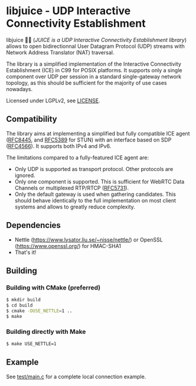 # libjuice - UDP Interactive Connectivity Establishment

libjuice :lemon::sweat_drops: (_JUICE is a UDP Interactive Connectivity Establishment library_) allows to open bidirectionnal User Datagram Protocol (UDP) streams with Network Address Translator (NAT) traversal.

The library is a simplified implementation of the Interactive Connectivity Establishment (ICE) in C99 for POSIX platforms. It supports only a single component over UDP per session in a standard single-gateway network topology, as this should be sufficient for the majority of use cases nowadays.

Licensed under LGPLv2, see [LICENSE](https://github.com/paullouisageneau/libjuice/blob/master/LICENSE).

## Compatibility

The library aims at implementing a simplified but fully compatible ICE agent ([RFC8445](https://tools.ietf.org/html/rfc8445), and [RFC5389](https://tools.ietf.org/html/rfc5389) for STUN) with an interface based on SDP ([RFC4566](https://tools.ietf.org/html/rfc4566)). It supports both IPv4 and IPv6.

The limitations compared to a fully-featured ICE agent are:
- Only UDP is supported as transport protocol. Other protocols are ignored.
- Only one component is supported. This is sufficient for WebRTC Data Channels or multiplexed RTP/RTCP ([RFC5731](https://tools.ietf.org/html/rfc5761)).
- Only the default gateway is used when gathering candidates. This should behave identically to the full implementation on most client systems and allows to greatly reduce complexity.

## Dependencies

- Nettle (https://www.lysator.liu.se/~nisse/nettle/) or OpenSSL (https://www.openssl.org/) for HMAC-SHA1
- That's it!

## Building

### Building with CMake (preferred)

```bash
$ mkdir build
$ cd build
$ cmake -DUSE_NETTLE=1 ..
$ make
```

### Building directly with Make

```bash
$ make USE_NETTLE=1
```

## Example

See [test/main.c](https://github.com/paullouisageneau/libjuice/blob/master/test/main.c) for a complete local connection example.

